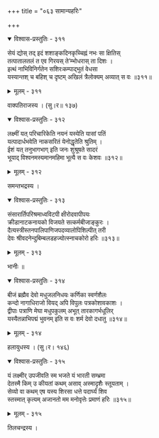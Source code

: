 +++
title = "०६३ सामान्यहरिः"

+++



<details open><summary>विश्वास-प्रस्तुतिः - ३११</summary>

सेयं द्योस् तद् इदं शशाङ्कदिनकृच्चिह्नं नभः सा क्षितिस्  
तत्पातालतलं त एव गिरयस् ते’म्भोधरास् ता दिशः ।  
इत्थं नाभिविनिर्गतेन सशिरःकम्पाद्भुतं वेधसा  
यस्यान्तश् च बहिश् च दृष्टम् अखिलं त्रैलोक्यम् अव्यात् स वः ॥३११॥
</details>

<details><summary>मूलम् - ३११</summary>

सेयं द्योस् तद् इदं शशाङ्कदिनकृच्चिह्नं नभः सा क्षितिस्  
तत्पातालतलं त एव गिरयस् ते’म्भोधरास् ता दिशः ।  
इत्थं नाभिविनिर्गतेन सशिरःकम्पाद्भुतं वेधसा  
यस्यान्तश् च बहिश् च दृष्टम् अखिलं त्रैलोक्यम् अव्यात् स वः ॥३११॥
</details>


वाक्पतिराजस्य । (सु।र॥ १३७)  



<details open><summary>विश्वास-प्रस्तुतिः - ३१२</summary>

लक्ष्मीं यत् परिचारिकेति नयनं यस्येति यासां पतिं  
यत्पादार्धभवेति नाकसरितं येनोद्धृतेति श्रुतिम् ।  
ईशं यत् तनुभागभाग् इति जनः शुश्रूषते सादरं  
भूयाद् विश्वनमस्यमानमहिमा भूत्यै स वः केशवः ॥३१२॥
</details>

<details><summary>मूलम् - ३१२</summary>

लक्ष्मीं यत् परिचारिकेति नयनं यस्येति यासां पतिं  
यत्पादार्धभवेति नाकसरितं येनोद्धृतेति श्रुतिम् ।  
ईशं यत् तनुभागभाग् इति जनः शुश्रूषते सादरं  
भूयाद् विश्वनमस्यमानमहिमा भूत्यै स वः केशवः ॥३१२॥
</details>


समन्तभद्रस्य ।  



<details open><summary>विश्वास-प्रस्तुतिः - ३१३</summary>

संसारार्तिपरिश्रमाध्वविटपी क्षीरोदवापीपयः  
क्रीडानाटकनायको विजयते सत्कर्मबीजाङ्कुरः ।  
दैत्यस्त्रीस्तनपालिपाणिजपदव्यालोपिशिल्पीत् तरी  
देवः श्रीवदनेन्दुबिम्बलडहज्योत्स्नाचकोरो हरिः ॥३१३॥
</details>

<details><summary>मूलम् - ३१३</summary>

संसारार्तिपरिश्रमाध्वविटपी क्षीरोदवापीपयः  
क्रीडानाटकनायको विजयते सत्कर्मबीजाङ्कुरः ।  
दैत्यस्त्रीस्तनपालिपाणिजपदव्यालोपिशिल्पीत् तरी  
देवः श्रीवदनेन्दुबिम्बलडहज्योत्स्नाचकोरो हरिः ॥३१३॥
</details>


भानीः ॥  



<details open><summary>विश्वास-प्रस्तुतिः - ३१४</summary>

बीजं ब्रह्मैव देवो मधुजलनिधयः कर्णिका स्वर्णशैलः  
कन्दो नागाधिराजो वियद् अपि विपुलः पत्रकोशावकाशः ।  
द्वीपाः पत्राणि मेघा मधुपकुलम् अभूत् तारकागर्भधूलिर्  
यस्यैतन्नाभिपद्मं भुवनम् इति स वः शर्म देवो दधातु ॥३१४॥
</details>

<details><summary>मूलम् - ३१४</summary>

बीजं ब्रह्मैव देवो मधुजलनिधयः कर्णिका स्वर्णशैलः  
कन्दो नागाधिराजो वियद् अपि विपुलः पत्रकोशावकाशः ।  
द्वीपाः पत्राणि मेघा मधुपकुलम् अभूत् तारकागर्भधूलिर्  
यस्यैतन्नाभिपद्मं भुवनम् इति स वः शर्म देवो दधातु ॥३१४॥
</details>


हलायुधस्य । (सु।र। १४६)  



<details open><summary>विश्वास-प्रस्तुतिः - ३१५</summary>

यं लक्ष्मीर् उपजीवति स्म भजते यं भारती सम्भ्रमा  
देतस्मै किम् उ कीयतां कथम् असाव् अस्मादृशैः स्तूयताम् ।  
सेव्यो वा कथम् एष यस्य शिरसा धत्ते पदार्घ्यं शिव  
स्तस्मात् कृत्यम् अजानतो मम मनोवृत्तेः प्रमाणं हरिः ॥३१५॥
</details>

<details><summary>मूलम् - ३१५</summary>

यं लक्ष्मीर् उपजीवति स्म भजते यं भारती सम्भ्रमा  
देतस्मै किम् उ कीयतां कथम् असाव् अस्मादृशैः स्तूयताम् ।  
सेव्यो वा कथम् एष यस्य शिरसा धत्ते पदार्घ्यं शिव  
स्तस्मात् कृत्यम् अजानतो मम मनोवृत्तेः प्रमाणं हरिः ॥३१५॥
</details>


तिलचन्द्रस्य ।   

